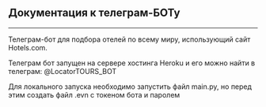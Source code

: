 ## Документация к телеграм-БОТу
***
Телеграм-бот для подбора отелей по всему миру, использующий сайт Hotels.com.

Телеграм бот запущен на сервере хостинга Heroku и его можно найти в телеграм: @LocatorTOURS_BOT

Для локального запуска необходимо запустить файл main.py, но перед этим создать файл .evn с токеном бота и паролем
